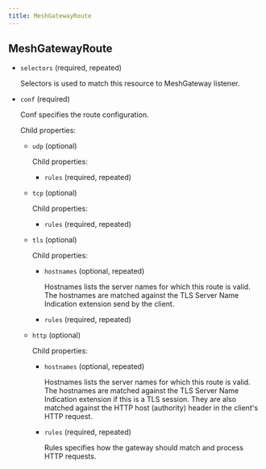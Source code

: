 ```yaml
---
title: MeshGatewayRoute
---
```

## MeshGatewayRoute

- `selectors` (required, repeated)

    Selectors is used to match this resource to MeshGateway listener.

- `conf` (required)

    Conf specifies the route configuration.

    Child properties:    
    
    - `udp` (optional)
    
        Child properties:    
        
        - `rules` (required, repeated)    
    
    - `tcp` (optional)
    
        Child properties:    
        
        - `rules` (required, repeated)    
    
    - `tls` (optional)
    
        Child properties:    
        
        - `hostnames` (optional, repeated)
        
            Hostnames lists the server names for which this route is valid. The
            hostnames are matched against the TLS Server Name Indication extension
            send by the client.    
        
        - `rules` (required, repeated)    
    
    - `http` (optional)
    
        Child properties:    
        
        - `hostnames` (optional, repeated)
        
            Hostnames lists the server names for which this route is valid. The
            hostnames are matched against the TLS Server Name Indication extension
            if this is a TLS session. They are also matched against the HTTP host
            (authority) header in the client's HTTP request.    
        
        - `rules` (required, repeated)
        
            Rules specifies how the gateway should match and process HTTP requests.

